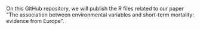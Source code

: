 On this GitHub repository, we will publish the R files related to our paper "The association between environmental variables and short-term mortality: evidence from Europe".
